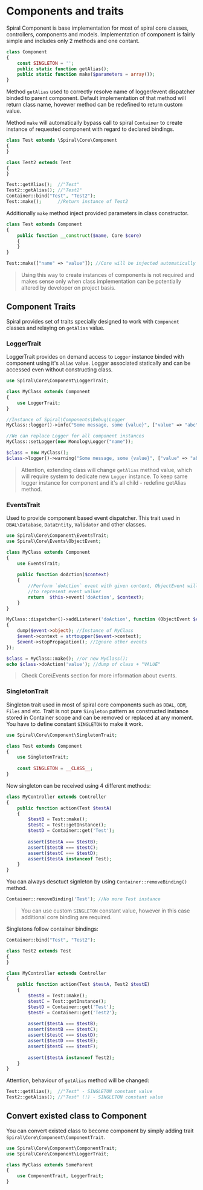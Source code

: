 # Components and traits
Spiral Component is base implementation for most of spiral core classes, controllers, components and models.
Implementation of component is fairly simple and includes only 2 methods and one contant.
```php
class Component
{
    const SINGLETON = '';
    public static function getAlias();
    public static function make($parameters = array());
}
```
Method `getAlias` used to correctly resolve name of logger/event dispatcher binded to parent component. Default
implementation of that method will return class name, hovewer method can be redefined to return custom value.

Method `make` will automatically bypass call to spiral `Container` to create instance of requested component
with regard to declared bindings.
```php
class Test extends \Spiral\Core\Component
{
}

class Test2 extends Test
{
}

Test::getAlias();  //"Test"
Test2::getAlias(); //"Test2"
Container::bind("Test", "Test2");
Test::make();      //Return instance of Test2
```
Additionally `make` method inject provided parameters in class constructor.
```php
class Test extends Component 
{
    public function __construct($name, Core $core)
    {
    }
}

Test::make(["name" => "value"]); //Core will be injected automatically by Container
```
> Using this way to create instances of components is not required and makes sense only when class implementation
can be potentially altered by developer on project basis.

## Component Traits
Spiral provides set of traits specially designed to work with `Component` classes and relaying on `getAlias` value.

### LoggerTrait
LoggerTrait provides on demand access to `Logger` instance binded with component using it's `alias` value.
Logger associated statically and can be accessed even without constructing class.
```php
use Spiral\Core\Component\LoggerTrait;

class MyClass extends Component
{
    use LoggerTrait;
}

//Instance of Spiral\Components\Debug\Logger
MyClass::logger()->info("Some message, some {value}", ["value" => "abc"]);

//We can replace Logger for all component instances
MyClass::setLogger(new Monolog\Logger("name"));

$class = new MyClass();
$class->logger()->warning("Some message, some {value}", ["value" => "abc"]); //Instance of Monolog\Logger
```
> Attention, extending class will change `getAlias` method value, which will require system to dedicate new
`Logger` instance. To keep same logger instance for component and it's all child - redefine getAlias method.

### EventsTrait
Used to provide component based event dispatcher. This trait used in `DBAL\Database`, `DataEntity`, `Validator`
and other classes.
```php
use Spiral\Core\Component\EventsTrait;
use Spiral\Core\Events\ObjectEvent;

class MyClass extends Component
{
    use EventsTrait;
    
    public function doAction($context)
    {   
        //Perform `doAction` event with given context, ObjectEvent will be used 
        //to represent event walker
        return  $this->event('doAction', $context);
    }
}

MyClass::dispatcher()->addListener('doAction', function (ObjectEvent $event) 
{
    dump($event->object); //Instance of MyClass
    $event->context = strtoupper($event->context);
    $event->stopPropagation(); //Ignore other events
});

$class = MyClass::make(); //or new MyClass();
echo $class->doAction('value'); //dump of class + "VALUE"
```
> Check Core\Events section for more information about events.

### SingletonTrait
Singleton trait used in most of spiral core components such as `DBAL`, `ODM`, `Files` and etc. Trait is not
pure `Singleton` pattern as constructed instance stored in Container scope and can be removed or replaced at
any moment. You have to define constant `SINGLETON` to make it work.
```php
use Spiral\Core\Component\SingletonTrait;

class Test extends Component
{
    use SingletonTrait;
    
    const SINGLETON = __CLASS__;
}
```
Now singleton can be received using 4 different methods:
```php
class MyController extends Controller
{
    public function action(Test $testA)
    {
        $testB = Test::make();
        $testC = Test::getInstance();
        $testD = Container::get('Test');
        
        assert($testA === $testB);
        assert($testB === $testC);
        assert($testC === $testD);
        assert($testA instanceof Test);
    }
}
```
You can always desctuct signleton by using `Container::removeBinding()` method.
```php
Container::removeBinding('Test'); //No more Test instance
```
> You can use custom `SINGLETON` constant value, however in this case additional core binding are required.


Singletons follow container bindings:
```php
Container::bind("Test", "Test2");
```
```php
class Test2 extends Test
{
}
```
```php
class MyController extends Controller
{
    public function action(Test $testA, Test2 $testE)
    {
        $testB = Test::make();
        $testC = Test::getInstance();
        $testD = Container::get('Test');
        $testF = Container::get('Test2');
    
        assert($testA === $testB);
        assert($testB === $testC);
        assert($testC === $testD);
        assert($testD === $testE);
        assert($testE === $testF);
    
        assert($testA instanceof Test2);
    }
}
```
Attention, behaviour of `getAlias` method will be changed:
```php
Test::getAlias();  //"Test" - SINGLETON constant value
Test2::getAlias(); //"Test" (!) - SINGLETON constant value
```
## Convert existed class to Component
You can convert existed class to become component by simply adding trait `Spiral\Core\Component\ComponentTrait`.
```php
use Spiral\Core\Component\ComponentTrait;
use Spiral\Core\Component\LoggerTrait;

class MyClass extends SomeParent 
{
    use ComponentTrait, LoggerTrait;
}
```